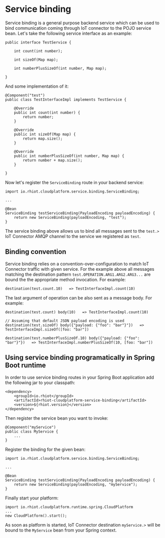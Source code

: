 # Service binding

Service binding is a general purpose backend service which can be used to bind communication coming through IoT
connector to the POJO service bean. Let's take the following service interface as an example:

    public interface TestService {

        int count(int number);

        int sizeOf(Map map);

        int numberPlusSizeOf(int number, Map map);

    }

And some implementation of it:

    @Component("test")
    public class TestInterfaceImpl implements TestService {

        @Override
        public int count(int number) {
            return number;
        }

        @Override
        public int sizeOf(Map map) {
            return map.size();
        }

        @Override
        public int numberPlusSizeOf(int number, Map map) {
            return number + map.size();
        }

    }

Now let's register the `ServiceBinding` route in your backend service:

    import io.rhiot.cloudplatform.service.binding.ServiceBinding;

    ...

    @Bean
    ServiceBinding testServiceBinding(PayloadEncoding payloadEncoding) {
        return new ServiceBinding(payloadEncoding, "test");
    }

The service binding above allows us to bind all messages sent to the `test.>` IoT Connector AMQP channel to the service
we registered as `test`.

## Binding convention

Service binding relies on a convention-over-configuration to match IoT Connector traffic with given service. For the
example above all messages matching the destination pattern `test.OPERATION.ARG1.ARG2.ARG3...` are bound the the
appropriate method invocation. For example:

    destination(test.count.10)   => TestInterfaceImpl.count(10)

The last argument of operation can be also sent as a message body. For example:

    destination(test.count) body(10)   => TestInterfaceImpl.count(10)

    // Assuming that default JSON payload encoding is used
    destination(test.sizeOf) body({"payload: {"foo": "bar"}"})   => TestInterfaceImpl.sizeOf([foo: "bar"])

    destination(test.numberPlusSizeOf.10) body({"payload: {"foo": "bar"}"})   => TestInterfaceImpl.numberPlusSizeOf(10, [foo: "bar"])

## Using service binding programatically in Spring Boot runtime

In order to use service binding routes in your Spring Boot application add the following jar to your classpath:

	<dependency>
		<groupId>io.rhiot</groupId>
		<artifactId>rhiot-cloudplatform-service-binding</artifactId>
		<version>${rhiot.version}</version>
	</dependency>

Then register the service bean you want to invoke:

    @Component("myService")
    public class MyService {
        ...
    }

Register the binding for the given bean:

    import io.rhiot.cloudplatform.service.binding.ServiceBinding;

    ...

    @Bean
    ServiceBinding testServiceBinding(PayloadEncoding payloadEncoding) {
        return new ServiceBinding(payloadEncoding, "myService");
    }

Finally start your platform:

    import io.rhiot.cloudplatform.runtime.spring.CloudPlatform
    ...
    new CloudPlatform().start();

As soon as platform is started, IoT Connector destination `myService.>` will be bound to the `MyService` bean from your
Spring context.